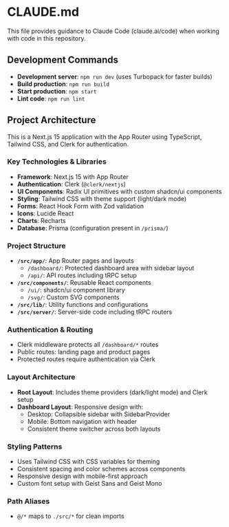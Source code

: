# CLAUDE.md

This file provides guidance to Claude Code (claude.ai/code) when working with code in this repository.

## Development Commands

- **Development server**: `npm run dev` (uses Turbopack for faster builds)
- **Build production**: `npm run build`
- **Start production**: `npm start`
- **Lint code**: `npm run lint`

## Project Architecture

This is a Next.js 15 application with the App Router using TypeScript, Tailwind CSS, and Clerk for authentication.

### Key Technologies & Libraries
- **Framework**: Next.js 15 with App Router
- **Authentication**: Clerk (`@clerk/nextjs`)
- **UI Components**: Radix UI primitives with custom shadcn/ui components
- **Styling**: Tailwind CSS with theme support (light/dark mode)
- **Forms**: React Hook Form with Zod validation
- **Icons**: Lucide React
- **Charts**: Recharts
- **Database**: Prisma (configuration present in `/prisma/`)

### Project Structure
- **`/src/app/`**: App Router pages and layouts
  - `/dashboard/`: Protected dashboard area with sidebar layout
  - `/api/`: API routes including tRPC setup
- **`/src/components/`**: Reusable React components
  - `/ui/`: shadcn/ui component library
  - `/svg/`: Custom SVG components
- **`/src/lib/`**: Utility functions and configurations
- **`/src/server/`**: Server-side code including tRPC routers

### Authentication & Routing
- Clerk middleware protects all `/dashboard/*` routes
- Public routes: landing page and product pages
- Protected routes require authentication via Clerk

### Layout Architecture
- **Root Layout**: Includes theme providers (dark/light mode) and Clerk setup
- **Dashboard Layout**: Responsive design with:
  - Desktop: Collapsible sidebar with SidebarProvider
  - Mobile: Bottom navigation with header
  - Consistent theme switcher across both layouts

### Styling Patterns
- Uses Tailwind CSS with CSS variables for theming
- Consistent spacing and color schemes across components
- Responsive design with mobile-first approach
- Custom font setup with Geist Sans and Geist Mono

### Path Aliases
- `@/*` maps to `./src/*` for clean imports
